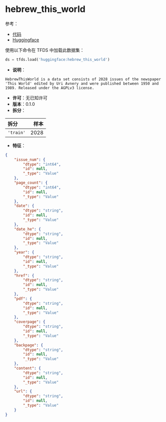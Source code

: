 # hebrew_this_world

参考：

- [代码](https://github.com/huggingface/datasets/blob/master/datasets/hebrew_this_world)
- [Huggingface](https://huggingface.co/datasets/hebrew_this_world)

使用以下命令在 TFDS 中加载此数据集：

```python
ds = tfds.load('huggingface:hebrew_this_world')
```

- **说明**：

```
HebrewThisWorld is a data set consists of 2028 issues of the newspaper 'This World' edited by Uri Avnery and were published between 1950 and 1989. Released under the AGPLv3 license.
```

- **许可**：无已知许可
- **版本**：0.1.0
- **拆分**：

拆分 | 样本
:-- | --:
`'train'` | 2028

- **特征**：

```json
{
    "issue_num": {
        "dtype": "int64",
        "id": null,
        "_type": "Value"
    },
    "page_count": {
        "dtype": "int64",
        "id": null,
        "_type": "Value"
    },
    "date": {
        "dtype": "string",
        "id": null,
        "_type": "Value"
    },
    "date_he": {
        "dtype": "string",
        "id": null,
        "_type": "Value"
    },
    "year": {
        "dtype": "string",
        "id": null,
        "_type": "Value"
    },
    "href": {
        "dtype": "string",
        "id": null,
        "_type": "Value"
    },
    "pdf": {
        "dtype": "string",
        "id": null,
        "_type": "Value"
    },
    "coverpage": {
        "dtype": "string",
        "id": null,
        "_type": "Value"
    },
    "backpage": {
        "dtype": "string",
        "id": null,
        "_type": "Value"
    },
    "content": {
        "dtype": "string",
        "id": null,
        "_type": "Value"
    },
    "url": {
        "dtype": "string",
        "id": null,
        "_type": "Value"
    }
}
```
